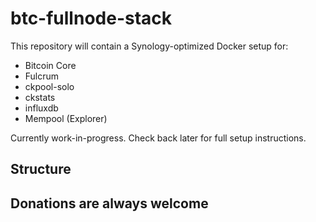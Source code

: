 # btc-fullnode-stack

This repository will contain a Synology-optimized Docker setup for:

- Bitcoin Core
- Fulcrum
- ckpool-solo
- ckstats
- influxdb
- Mempool (Explorer)

Currently work-in-progress. Check back later for full setup instructions.

## Structure

## Donations are always welcome
